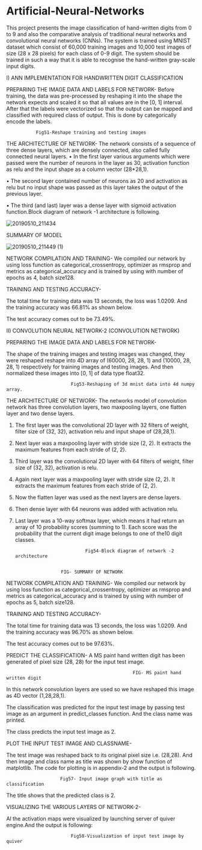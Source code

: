 # Artificial-Neural-Networks
This project presents the image classification of hand-written digits from 0 to 9 and also the comparative analysis of traditional neural networks and convolutional neural networks (CNNs). The system is trained using MNIST dataset which consist of 60,000 training images and 10,000 test images of size (28 x 28 pixels) for each class of 0-9 digit. The system should be trained in such a way that it is able to recognise the hand-written gray-scale input digits.

I) ANN IMPLEMENTATION FOR HANDWRITTEN DIGIT CLASSIFICATION

PREPARING THE IMAGE DATA AND LABELS FOR NETWORK- Before training, the data was pre-processed by reshaping it into the shape the network expects and scaled it so that all values are in the [0, 1] interval. After that the labels were vectorized so that the output can be mapped and classified with required class of output. This is done by categorically encode the labels.
 
               Fig51-Reshape training and testing images

THE ARCHITECTURE OF NETWORK- The network consists of a sequence of three dense layers, which are densely connected, also called fully connected neural layers.
•	In the first layer various arguments which were passed were the number of neurons in the layer as 30, activation function as relu and the input shape as a column vector (28*28,1).

•	The second layer contained number of neurons as 20 and activation as relu but no input shape was passed as this layer takes the output of the previous layer.

•	The third (and last) layer was a dense layer with sigmoid activation function.Block diagram of network -1 architecture is following.

![20190510_211434](https://user-images.githubusercontent.com/43670329/57540888-65e96400-736b-11e9-8fff-b27c1425c367.jpg)
 
     

 
SUMMARY OF MODEL

![20190510_211449 (1)](https://user-images.githubusercontent.com/43670329/57541011-b234a400-736b-11e9-80ee-98b68162e6c2.jpg)


NETWORK COMPILATION AND TRAINING- 
We compiled our network by using loss function as categorical_crossentropy, optimizer as rmsprop and metrics as categorical_accuracy and is trained by using with number of epochs as 4, batch size128.

TRAINING AND TESTING ACCURACY-

The total time for training data was 13 seconds, the loss was 1.0209. And the training accuracy was 66.81% as shown below.


 

The test accuracy comes out to be 73.49%.

 

II) CONVOLUTION NEURAL NETWORK-2 (CONVOLUTION NETWORK)

PREPARING THE IMAGE DATA AND LABELS FOR NETWORK-

The shape of the training images and testing images was changed, they were reshaped reshape into 4D array of (60000, 28, 28, 1) and (10000, 28, 28, 1) respectively for training images and testing images. And then normalized these images into [0, 1] of data type float32.

 


                            Fig53-Reshaping of 3d mnist data into 4d numpy array.



THE ARCHITECTURE OF NETWORK- The networks model of convolution network has three convolution layers, two maxpooling layers, one flatten layer and two dense layers.

1.	The first layer was the convolutional 2D layer with 32 filters of weight, filter size of (32, 32), activation relu and input shape of (28,28,1).

2.	Next layer was a maxpooling layer with stride size (2, 2). It extracts the maximum features from each stride of (2, 2).

3.	Third layer was the convolutional 2D layer with 64 filters of weight, filter size of (32, 32), activation is relu.

4.	Again next layer was a maxpooling layer with stride size (2, 2). It extracts the maximum features from each stride of (2, 2).

5.	Now the flatten layer was used as the next layers are dense layers. 

6.	Then dense layer with 64 neurons was added with activation relu.

7.	Last layer was a 10-way softmax layer, which means it had return an array of 10 probability scores (summing to 1). Each score was the probability that the current digit image belongs to one of the10 digit classes.

   

                                                  
                                               


                                  Fig54-Block diagram of network -2 architecture
 

                         FIG- SUMMARY OF NETWORK

NETWORK COMPILATION AND TRAINING- 
We compiled our network by using loss function as categorical_crossentropy, optimizer as rmsprop and metrics as categorical_accuracy and is trained by using with number of epochs as 5, batch size128.

TRAINING AND TESTING ACCURACY-

The total time for training data was 13 seconds, the loss was 1.0209. And the training accuracy was 96.70% as shown below.


 

The test accuracy comes out to be 97.63%.

 

PREDICT THE CLASSIFICATION-
A MS paint hand written digit has been generated of pixel size (28, 28) for the input test image.
                                                                       
                                                   FIG- MS paint hand written digit
In this network convolution layers are used so we have reshaped this image as 4D vector (1,28,28,1).

 




The classification was predicted for the input test image by passing test image as an argument in predict_classes function. And the class name was printed.

 
The class predicts the input test image as 2. 

PLOT THE INPUT TEST IMAGE AND CLASSNAME-

The test image was reshaped back to its original pixel size i.e. (28,28). And then image and class name as title was shown by show function of matplotlib.
The code for plotting is in appendix-2 and the output is following.

           
                        Fig57- Input image graph with title as classification

The title shows that the predicted class is 2. 

VISUALIZING THE VARIOUS LAYERS OF NETWORK-2-

Al the activation maps were visualized by launching server of quiver engine.And the output is following:

 
                            Fig58-Visualization of input test image by quiver
